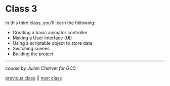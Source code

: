 # Class 3

In this third class, you'll learn the following:
- Creating a basic animator controller
- Making a User Interface (UI)
- Using a scriptable object to store data
- Switching scenes
- Building the project

---
*course by Julien Charvet for GCC*

[previous class](https://github.com/Skydrag42/GCC_Unity_Forma_Class2/Class2.md)
||
[next class](https://github.com/Skydrag42/GCC_Unity_Forma_Class4/Class4.md)